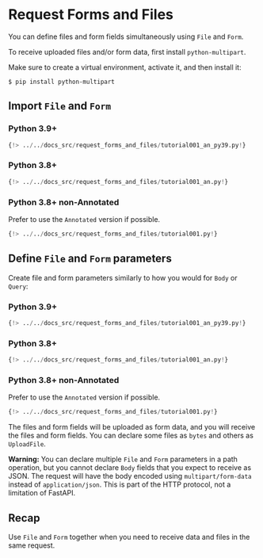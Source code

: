 # Request Forms and Files

You can define files and form fields simultaneously using `File` and `Form`.

To receive uploaded files and/or form data, first install `python-multipart`.

Make sure to create a virtual environment, activate it, and then install it:

```
$ pip install python-multipart
```

## Import `File` and `Form`

### Python 3.9+

```Python
{!> ../../docs_src/request_forms_and_files/tutorial001_an_py39.py!}
```

### Python 3.8+

```Python
{!> ../../docs_src/request_forms_and_files/tutorial001_an.py!}
```

### Python 3.8+ non-Annotated

Prefer to use the `Annotated` version if possible.

```Python
{!> ../../docs_src/request_forms_and_files/tutorial001.py!}
```

## Define `File` and `Form` parameters

Create file and form parameters similarly to how you would for `Body` or `Query`:

### Python 3.9+

```Python
{!> ../../docs_src/request_forms_and_files/tutorial001_an_py39.py!}
```

### Python 3.8+

```Python
{!> ../../docs_src/request_forms_and_files/tutorial001_an.py!}
```

### Python 3.8+ non-Annotated

Prefer to use the `Annotated` version if possible.

```Python
{!> ../../docs_src/request_forms_and_files/tutorial001.py!}
```

The files and form fields will be uploaded as form data, and you will receive the files and form fields. You can declare some files as `bytes` and others as `UploadFile`.

**Warning:** You can declare multiple `File` and `Form` parameters in a path operation, but you cannot declare `Body` fields that you expect to receive as JSON. The request will have the body encoded using `multipart/form-data` instead of `application/json`. This is part of the HTTP protocol, not a limitation of FastAPI.

## Recap

Use `File` and `Form` together when you need to receive data and files in the same request.